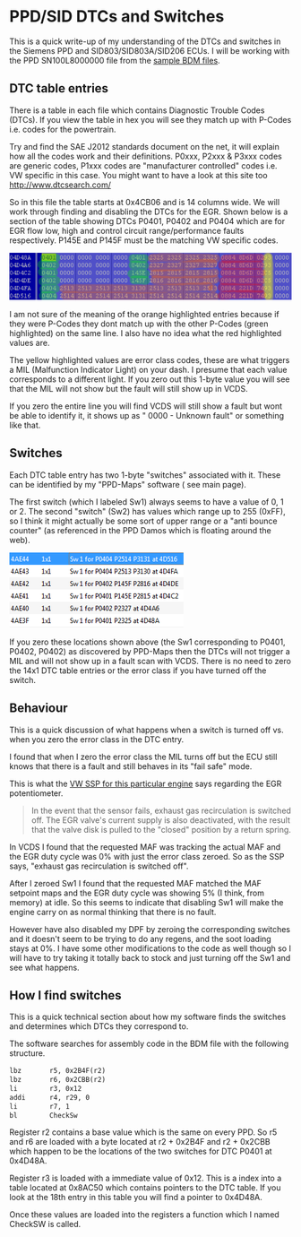 # PPD/SID DTCs and Switches

This is a quick write-up of my understanding of the DTCs and switches in the Siemens PPD and SID803/SID803A/SID206 ECUs.
I will be working with the PPD SN100L8000000 file from the [sample BDM files](files/BDM-Samples.7z).

## DTC table entries

There is a table in each file which contains Diagnostic Trouble Codes (DTCs). If you view the table in hex you will see
they match up with P-Codes i.e. codes for the powertrain.

Try and find the SAE J2012 standards document on the net, it will explain how all the codes work and their definitions.
P0xxx, P2xxx & P3xxx codes are generic codes, P1xxx codes are "manufacturer controlled" codes i.e. VW specific in this
case. You might want to have a look at this site too http://www.dtcsearch.com/

So in this file the table starts at 0x4CB06 and is 14 columns wide. We will work through finding and disabling the DTCs
for the EGR. Shown below is a section of the table showing DTCs P0401, P0402 and P0404 which are for EGR flow low, high
and control circuit range/performance faults respectively. P145E and P145F must be the matching VW specific codes.

![DTC entries](images/DTCEntry.png)

I am not sure of the meaning of the orange highlighted entries because if they were P-Codes they dont match up with the
other P-Codes (green highlighted) on the same line. I also have no idea what the red highlighted values are.

The yellow highlighted values are error class codes, these are what triggers a MIL (Malfunction Indicator Light) on your
dash. I presume that each value corresponds to a different light. If you zero out this 1-byte value you will see that
the MIL will not show but the fault will still show up in VCDS.

If you zero the entire line you will find VCDS will still show a fault but wont be able to identify it, it shows up as "
0000 - Unknown fault" or something like that.

## Switches

Each DTC table entry has two 1-byte "switches" associated with it. These can be identified by my "PPD-Maps" software (
see main page).

The first switch (which I labeled Sw1) always seems to have a value of 0, 1 or 2. The second "switch" (Sw2) has values
which range up to 255 (0xFF), so I think it might actually be some sort of upper range or a "anti bounce counter" (as
referenced in the PPD Damos which is floating around the web).


![Switches](images/Switches.png)

If you zero these locations shown above (the Sw1 corresponding to P0401, P0402, P0402) as discovered by PPD-Maps then
the DTCs will not trigger a MIL and will not show up in a fault scan with VCDS. There is no need to zero the 14x1 DTC
table entries or the error class if you have turned off the switch.

## Behaviour

This is a quick discussion of what happens when a switch is turned off vs. when you zero the error class in the DTC
entry.

I found that when I zero the error class the MIL turns off but the ECU still knows that there is a fault and still
behaves in its "fail safe" mode.

This is what
the [VW SSP for this particular engine](files/SSP_368_The_2_0l_-_125_kW-TDI_Engine_with_4-valve_technology.pdf)
says regarding the EGR potentiometer.

> In the event that the sensor fails, exhaust gas recirculation is switched off. The EGR valve's current supply is also
> deactivated, with the result that the valve disk is pulled to the "closed" position by a return spring.

In VCDS I found that the requested MAF was tracking the actual MAF and the EGR duty cycle was 0% with just the error
class zeroed. So as the SSP says, "exhaust gas recirculation is switched off".

After I zeroed Sw1 I found that the requested MAF matched the MAF setpoint maps and the EGR duty cycle was showing 5% (I
think, from memory) at idle. So this seems to indicate that disabling Sw1 will make the engine carry on as normal
thinking that there is no fault.

However have also disabled my DPF by zeroing the corresponding switches and it doesn't seem to be trying to do any
regens, and the soot loading stays at 0%. I have some other modifications to the code as well though so I will have to
try taking it totally back to stock and just turning off the Sw1 and see what happens.

## How I find switches

This is a quick technical section about how my software finds the switches and determines which DTCs they correspond to.

The software searches for assembly code in the BDM file with the following structure.

```
lbz       r5, 0x2B4F(r2)
lbz       r6, 0x2CBB(r2)
li        r3, 0x12
addi      r4, r29, 0
li        r7, 1
bl        CheckSw
```

Register r2 contains a base value which is the same on every PPD. So r5 and r6 are loaded with a byte located at r2 +
0x2B4F and r2 + 0x2CBB which happen to be the locations of the two switches for DTC P0401 at 0x4D48A.

Register r3 is loaded with a immediate value of 0x12. This is a index into a table located at 0x8AC50 which contains
pointers to the DTC table. If you look at the 18th entry in this table you will find a pointer to 0x4D48A.

Once these values are loaded into the registers a function which I named CheckSW is called.
